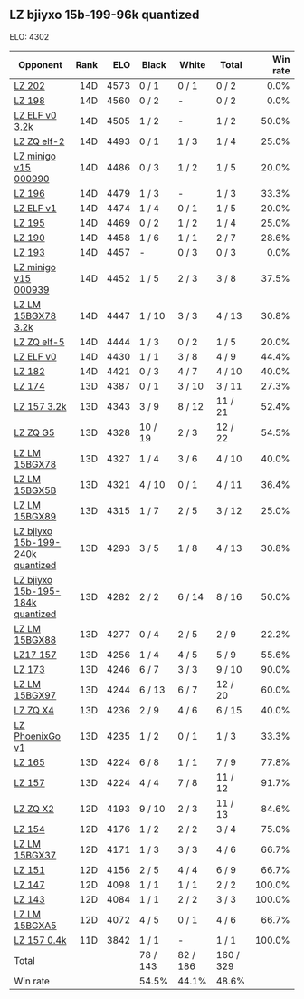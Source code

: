 ## LZ bjiyxo 15b-199-96k quantized ##

ELO: 4302

Opponent | Rank | ELO | Black | White | Total | Win rate
---------|-----:|----:|-------|-------|-------|-------:
[LZ 202](LZ%20202.md) | 14D | 4573 | 0 / 1 | 0 / 1 | 0 / 2 | 0.0%
[LZ 198](LZ%20198.md) | 14D | 4560 | 0 / 2 | - | 0 / 2 | 0.0%
[LZ ELF v0 3.2k](LZ%20ELF%20v0%203.2k.md) | 14D | 4505 | 1 / 2 | - | 1 / 2 | 50.0%
[LZ ZQ elf-2](LZ%20ZQ%20elf-2.md) | 14D | 4493 | 0 / 1 | 1 / 3 | 1 / 4 | 25.0%
[LZ minigo v15 000990](LZ%20minigo%20v15%20000990.md) | 14D | 4486 | 0 / 3 | 1 / 2 | 1 / 5 | 20.0%
[LZ 196](LZ%20196.md) | 14D | 4479 | 1 / 3 | - | 1 / 3 | 33.3%
[LZ ELF v1](LZ%20ELF%20v1.md) | 14D | 4474 | 1 / 4 | 0 / 1 | 1 / 5 | 20.0%
[LZ 195](LZ%20195.md) | 14D | 4469 | 0 / 2 | 1 / 2 | 1 / 4 | 25.0%
[LZ 190](LZ%20190.md) | 14D | 4458 | 1 / 6 | 1 / 1 | 2 / 7 | 28.6%
[LZ 193](LZ%20193.md) | 14D | 4457 | - | 0 / 3 | 0 / 3 | 0.0%
[LZ minigo v15 000939](LZ%20minigo%20v15%20000939.md) | 14D | 4452 | 1 / 5 | 2 / 3 | 3 / 8 | 37.5%
[LZ LM 15BGX78 3.2k](LZ%20LM%2015BGX78%203.2k.md) | 14D | 4447 | 1 / 10 | 3 / 3 | 4 / 13 | 30.8%
[LZ ZQ elf-5](LZ%20ZQ%20elf-5.md) | 14D | 4444 | 1 / 3 | 0 / 2 | 1 / 5 | 20.0%
[LZ ELF v0](LZ%20ELF%20v0.md) | 14D | 4430 | 1 / 1 | 3 / 8 | 4 / 9 | 44.4%
[LZ 182](LZ%20182.md) | 14D | 4421 | 0 / 3 | 4 / 7 | 4 / 10 | 40.0%
[LZ 174](LZ%20174.md) | 13D | 4387 | 0 / 1 | 3 / 10 | 3 / 11 | 27.3%
[LZ 157 3.2k](LZ%20157%203.2k.md) | 13D | 4343 | 3 / 9 | 8 / 12 | 11 / 21 | 52.4%
[LZ ZQ G5](LZ%20ZQ%20G5.md) | 13D | 4328 | 10 / 19 | 2 / 3 | 12 / 22 | 54.5%
[LZ LM 15BGX78](LZ%20LM%2015BGX78.md) | 13D | 4327 | 1 / 4 | 3 / 6 | 4 / 10 | 40.0%
[LZ LM 15BGX5B](LZ%20LM%2015BGX5B.md) | 13D | 4321 | 4 / 10 | 0 / 1 | 4 / 11 | 36.4%
[LZ LM 15BGX89](LZ%20LM%2015BGX89.md) | 13D | 4315 | 1 / 7 | 2 / 5 | 3 / 12 | 25.0%
[LZ bjiyxo 15b-199-240k quantized](LZ%20bjiyxo%2015b-199-240k%20quantized.md) | 13D | 4293 | 3 / 5 | 1 / 8 | 4 / 13 | 30.8%
[LZ bjiyxo 15b-195-184k quantized](LZ%20bjiyxo%2015b-195-184k%20quantized.md) | 13D | 4282 | 2 / 2 | 6 / 14 | 8 / 16 | 50.0%
[LZ LM 15BGX88](LZ%20LM%2015BGX88.md) | 13D | 4277 | 0 / 4 | 2 / 5 | 2 / 9 | 22.2%
[LZ17 157](LZ17%20157.md) | 13D | 4256 | 1 / 4 | 4 / 5 | 5 / 9 | 55.6%
[LZ 173](LZ%20173.md) | 13D | 4246 | 6 / 7 | 3 / 3 | 9 / 10 | 90.0%
[LZ LM 15BGX97](LZ%20LM%2015BGX97.md) | 13D | 4244 | 6 / 13 | 6 / 7 | 12 / 20 | 60.0%
[LZ ZQ X4](LZ%20ZQ%20X4.md) | 13D | 4236 | 2 / 9 | 4 / 6 | 6 / 15 | 40.0%
[LZ PhoenixGo v1](LZ%20PhoenixGo%20v1.md) | 13D | 4235 | 1 / 2 | 0 / 1 | 1 / 3 | 33.3%
[LZ 165](LZ%20165.md) | 13D | 4224 | 6 / 8 | 1 / 1 | 7 / 9 | 77.8%
[LZ 157](LZ%20157.md) | 13D | 4224 | 4 / 4 | 7 / 8 | 11 / 12 | 91.7%
[LZ ZQ X2](LZ%20ZQ%20X2.md) | 12D | 4193 | 9 / 10 | 2 / 3 | 11 / 13 | 84.6%
[LZ 154](LZ%20154.md) | 12D | 4176 | 1 / 2 | 2 / 2 | 3 / 4 | 75.0%
[LZ LM 15BGX37](LZ%20LM%2015BGX37.md) | 12D | 4171 | 1 / 3 | 3 / 3 | 4 / 6 | 66.7%
[LZ 151](LZ%20151.md) | 12D | 4156 | 2 / 5 | 4 / 4 | 6 / 9 | 66.7%
[LZ 147](LZ%20147.md) | 12D | 4098 | 1 / 1 | 1 / 1 | 2 / 2 | 100.0%
[LZ 143](LZ%20143.md) | 12D | 4084 | 1 / 1 | 2 / 2 | 3 / 3 | 100.0%
[LZ LM 15BGXA5](LZ%20LM%2015BGXA5.md) | 12D | 4072 | 4 / 5 | 0 / 1 | 4 / 6 | 66.7%
[LZ 157 0.4k](LZ%20157%200.4k.md) | 11D | 3842 | 1 / 1 | - | 1 / 1 | 100.0%
Total | | | 78 / 143 | 82 / 186 | 160 / 329 | 
Win rate| | | 54.5% | 44.1% | 48.6% | 
